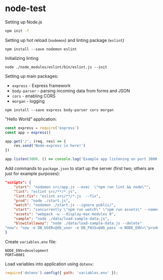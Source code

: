 # node-test

Setting up Node.js
```bash
npm init -f
```

Setting up hot reload (`nodemon`) and linting package (`eslint`)
```
npm install --save nodemon eslint
```

Initializing linting
```
node ./node_modules/eslint/bin/eslint.js --init
```

Setting up main packages:
* `express` - Express framework
* `body-parser` - parsing incoming data from forms and JSON
* `cors` - enabling CORS
* `morgan` - logging

```
npm install --save express body-parser cors morgan
```

"Hello World" application:
```javascript
const express = require('express')
const app = express()

app.get('/', (req, res) => {
    res.send('Node-express is here!')
})

app.listen(3000, () => console.log('Example app listening on port 3000!'))
```

Add commands to `package.json` to start up the server (first two; others are just for example purposes):
```json
"scripts": {
    "start": "nodemon src/app.js --exec  \"npm run lint && node\"",
    "lint": "eslint src/**/*.js",
    "lint:fix": "eslint src/**/*.js  --fix",
    "prod": "node ./start.js",
    "watch": "nodemon ./start.js --ignore public/",
    "start": "concurrently \"npm run watch\" \"npm run assets\" --names \"💻,📦\" --prefix name",
    "assets": "webpack -w --display-max-modules 0",
    "sample": "node ./data/load-sample-data.js",
    "blowitallaway": "node ./data/load-sample-data.js --delete"
"now": "now -e DB_USER=@db_user -e DB_PASS=@db_pass -e NODE_ENV=\"production\" -e PORT=80"
}
```

Create `variables.env` file:
```
NODE_ENV=development
PORT=8081
```

Load variables into application using `dotenv`:
```javascript
require('dotenv').config({ path: 'variables.env' });
```


